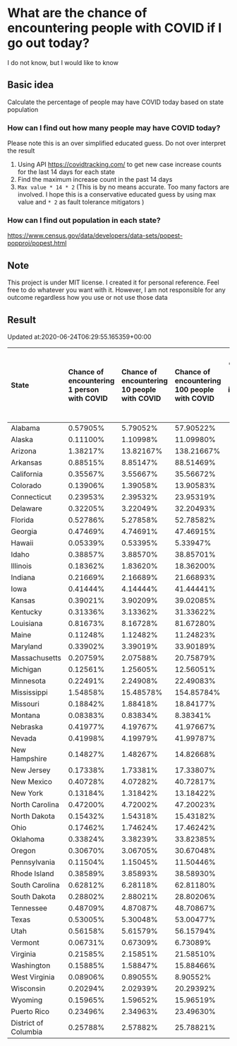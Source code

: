 # What are the chance of encountering people with COVID if I go out today?
I do not know, but I would like to know

## Basic idea
Calculate the percentage of people may have COVID today based on state population

### How can I find out how many people may have COVID today?
Please note this is an over simplified educated guess. Do not over interpret the result 
1. Using API https://covidtracking.com/ to get new case increase counts for the last 14 days for each state
2. Find the maximum increase count in the past 14 days
3. `Max value * 14 * 2` (This is by no means accurate. Too many factors are involved. I hope this is a conservative educated guess by using max value and `* 2` as fault tolerance mitigators ) 

### How can I find out population in each state?
https://www.census.gov/data/developers/data-sets/popest-popproj/popest.html

## Note
This project is under MIT license. I created it for personal reference. Feel free to do whatever you want with it. However, I am not responsible for any outcome regardless how you use or not use those data 

## Result

 Updated at:2020-06-24T06:29:55.165359+00:00

| State                | Chance of encountering 1 person with COVID   | Chance of encountering 10 people with COVID   | Chance of encountering 100 people with COVID   |   Max count of new case increase in the past 14 days |   Estimated people count with COVID |
|:---------------------|:---------------------------------------------|:----------------------------------------------|:-----------------------------------------------|-----------------------------------------------------:|------------------------------------:|
| Alabama              | 0.57905%                                     | 5.79052%                                      | 57.90522%                                      |                                                 1014 |                               28392 |
| Alaska               | 0.11100%                                     | 1.10998%                                      | 11.09980%                                      |                                                   29 |                                 812 |
| Arizona              | 1.38217%                                     | 13.82167%                                     | 138.21667%                                     |                                                 3593 |                              100604 |
| Arkansas             | 0.88515%                                     | 8.85147%                                      | 88.51469%                                      |                                                  954 |                               26712 |
| California           | 0.35567%                                     | 3.55667%                                      | 35.56672%                                      |                                                 5019 |                              140532 |
| Colorado             | 0.13906%                                     | 1.39058%                                      | 13.90583%                                      |                                                  286 |                                8008 |
| Connecticut          | 0.23953%                                     | 2.39532%                                      | 23.95319%                                      |                                                  305 |                                8540 |
| Delaware             | 0.32205%                                     | 3.22049%                                      | 32.20493%                                      |                                                  112 |                                3136 |
| Florida              | 0.52786%                                     | 5.27858%                                      | 52.78582%                                      |                                                 4049 |                              113372 |
| Georgia              | 0.47469%                                     | 4.74691%                                      | 47.46915%                                      |                                                 1800 |                               50400 |
| Hawaii               | 0.05339%                                     | 0.53395%                                      | 5.33947%                                       |                                                   27 |                                 756 |
| Idaho                | 0.38857%                                     | 3.88570%                                      | 38.85701%                                      |                                                  248 |                                6944 |
| Illinois             | 0.18362%                                     | 1.83620%                                      | 18.36200%                                      |                                                  831 |                               23268 |
| Indiana              | 0.21669%                                     | 2.16689%                                      | 21.66893%                                      |                                                  521 |                               14588 |
| Iowa                 | 0.41444%                                     | 4.14444%                                      | 41.44441%                                      |                                                  467 |                               13076 |
| Kansas               | 0.39021%                                     | 3.90209%                                      | 39.02085%                                      |                                                  406 |                               11368 |
| Kentucky             | 0.31336%                                     | 3.13362%                                      | 31.33622%                                      |                                                  500 |                               14000 |
| Louisiana            | 0.81673%                                     | 8.16728%                                      | 81.67280%                                      |                                                 1356 |                               37968 |
| Maine                | 0.11248%                                     | 1.12482%                                      | 11.24823%                                      |                                                   54 |                                1512 |
| Maryland             | 0.33902%                                     | 3.39019%                                      | 33.90189%                                      |                                                  732 |                               20496 |
| Massachusetts        | 0.20759%                                     | 2.07588%                                      | 20.75879%                                      |                                                  511 |                               14308 |
| Michigan             | 0.12561%                                     | 1.25605%                                      | 12.56051%                                      |                                                  448 |                               12544 |
| Minnesota            | 0.22491%                                     | 2.24908%                                      | 22.49083%                                      |                                                  453 |                               12684 |
| Mississippi          | 1.54858%                                     | 15.48578%                                     | 154.85784%                                     |                                                 1646 |                               46088 |
| Missouri             | 0.18842%                                     | 1.88418%                                      | 18.84177%                                      |                                                  413 |                               11564 |
| Montana              | 0.08383%                                     | 0.83834%                                      | 8.38341%                                       |                                                   32 |                                 896 |
| Nebraska             | 0.41977%                                     | 4.19767%                                      | 41.97667%                                      |                                                  290 |                                8120 |
| Nevada               | 0.41998%                                     | 4.19979%                                      | 41.99787%                                      |                                                  462 |                               12936 |
| New Hampshire        | 0.14827%                                     | 1.48267%                                      | 14.82668%                                      |                                                   72 |                                2016 |
| New Jersey           | 0.17338%                                     | 1.73381%                                      | 17.33807%                                      |                                                  550 |                               15400 |
| New Mexico           | 0.40728%                                     | 4.07282%                                      | 40.72817%                                      |                                                  305 |                                8540 |
| New York             | 0.13184%                                     | 1.31842%                                      | 13.18422%                                      |                                                  916 |                               25648 |
| North Carolina       | 0.47200%                                     | 4.72002%                                      | 47.20023%                                      |                                                 1768 |                               49504 |
| North Dakota         | 0.15432%                                     | 1.54318%                                      | 15.43182%                                      |                                                   42 |                                1176 |
| Ohio                 | 0.17462%                                     | 1.74624%                                      | 17.46242%                                      |                                                  729 |                               20412 |
| Oklahoma             | 0.33824%                                     | 3.38239%                                      | 33.82385%                                      |                                                  478 |                               13384 |
| Oregon               | 0.30670%                                     | 3.06705%                                      | 30.67048%                                      |                                                  462 |                               12936 |
| Pennsylvania         | 0.11504%                                     | 1.15045%                                      | 11.50446%                                      |                                                  526 |                               14728 |
| Rhode Island         | 0.38589%                                     | 3.85893%                                      | 38.58930%                                      |                                                  146 |                                4088 |
| South Carolina       | 0.62812%                                     | 6.28118%                                      | 62.81180%                                      |                                                 1155 |                               32340 |
| South Dakota         | 0.28802%                                     | 2.88021%                                      | 28.80206%                                      |                                                   91 |                                2548 |
| Tennessee            | 0.48709%                                     | 4.87087%                                      | 48.70867%                                      |                                                 1188 |                               33264 |
| Texas                | 0.53005%                                     | 5.30048%                                      | 53.00477%                                      |                                                 5489 |                              153692 |
| Utah                 | 0.56158%                                     | 5.61579%                                      | 56.15794%                                      |                                                  643 |                               18004 |
| Vermont              | 0.06731%                                     | 0.67309%                                      | 6.73089%                                       |                                                   15 |                                 420 |
| Virginia             | 0.21585%                                     | 2.15851%                                      | 21.58510%                                      |                                                  658 |                               18424 |
| Washington           | 0.15885%                                     | 1.58847%                                      | 15.88466%                                      |                                                  432 |                               12096 |
| West Virginia        | 0.08906%                                     | 0.89055%                                      | 8.90552%                                       |                                                   57 |                                1596 |
| Wisconsin            | 0.20294%                                     | 2.02939%                                      | 20.29392%                                      |                                                  422 |                               11816 |
| Wyoming              | 0.15965%                                     | 1.59652%                                      | 15.96519%                                      |                                                   33 |                                 924 |
| Puerto Rico          | 0.23496%                                     | 2.34963%                                      | 23.49630%                                      |                                                  268 |                                7504 |
| District of Columbia | 0.25788%                                     | 2.57882%                                      | 25.78821%                                      |                                                   65 |                                1820 |
